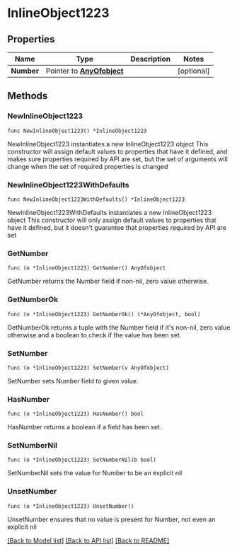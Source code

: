 # InlineObject1223

## Properties

Name | Type | Description | Notes
------------ | ------------- | ------------- | -------------
**Number** | Pointer to [**AnyOfobject**](anyOf&lt;object&gt;.md) |  | [optional] 

## Methods

### NewInlineObject1223

`func NewInlineObject1223() *InlineObject1223`

NewInlineObject1223 instantiates a new InlineObject1223 object
This constructor will assign default values to properties that have it defined,
and makes sure properties required by API are set, but the set of arguments
will change when the set of required properties is changed

### NewInlineObject1223WithDefaults

`func NewInlineObject1223WithDefaults() *InlineObject1223`

NewInlineObject1223WithDefaults instantiates a new InlineObject1223 object
This constructor will only assign default values to properties that have it defined,
but it doesn't guarantee that properties required by API are set

### GetNumber

`func (o *InlineObject1223) GetNumber() AnyOfobject`

GetNumber returns the Number field if non-nil, zero value otherwise.

### GetNumberOk

`func (o *InlineObject1223) GetNumberOk() (*AnyOfobject, bool)`

GetNumberOk returns a tuple with the Number field if it's non-nil, zero value otherwise
and a boolean to check if the value has been set.

### SetNumber

`func (o *InlineObject1223) SetNumber(v AnyOfobject)`

SetNumber sets Number field to given value.

### HasNumber

`func (o *InlineObject1223) HasNumber() bool`

HasNumber returns a boolean if a field has been set.

### SetNumberNil

`func (o *InlineObject1223) SetNumberNil(b bool)`

 SetNumberNil sets the value for Number to be an explicit nil

### UnsetNumber
`func (o *InlineObject1223) UnsetNumber()`

UnsetNumber ensures that no value is present for Number, not even an explicit nil

[[Back to Model list]](../README.md#documentation-for-models) [[Back to API list]](../README.md#documentation-for-api-endpoints) [[Back to README]](../README.md)



